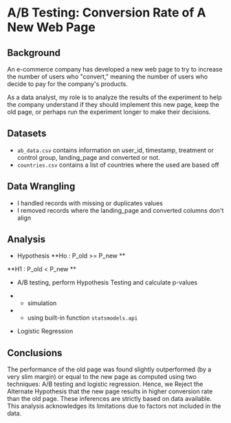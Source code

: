 # A/B Testing: Conversion Rate of A New Web Page  

## Background
An e-commerce company has developed a new web page to try to increase the number of users who "convert," meaning the number of users who decide to pay for the company's products.

As a data analyst, my role is to analyze the results of the experiment to help the company understand if they should implement this new page, keep the old page, or perhaps run the experiment longer to make their decisions.

## Datasets
- `ab_data.csv` contains information on user_id, timestamp, treatment or control group, landing_page and converted or not. 
- `countries.csv` contains a list of countries where the used are based off  

## Data Wrangling
- I handled records with missing or duplicates values
- I removed records where the landing_page and converted columns don't align

## Analysis
- Hypothesis
  **Ho : P_old >= P_new **

**H1 : P_old < P_new **
- A/B testing, perform Hypothesis Testing and calculate p-values
 - - simulation
 - - using built-in function `statsmodels.api`

- Logistic Regression

## Conclusions
The performance of the old page was found slightly outperformed (by a very slim margin) or equal to the new page as computed using two techniques: A/B testing and logistic regression. Hence, we Reject the Alternate Hypothesis that the new page results in higher conversion rate than the old page. These inferences are strictly based on data available. This analysis acknowledges its limitations due to factors not included in the data.


